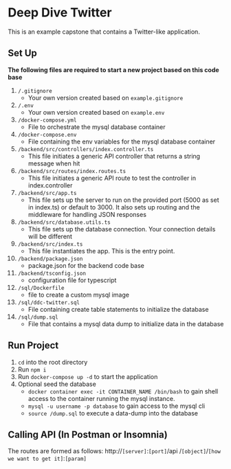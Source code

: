 # Deep Dive Twitter
This is an example capstone that contains a Twitter-like application.  

## Set Up
**The following files are required to start a new project based on this code base**
1. `/.gitignore`
    * Your own version created based on `example.gitignore`
2. `/.env`
    * Your own version created based on `example.env`
3. `/docker-compose.yml`
    * File to orchestrate the mysql database container
4. `/docker-compose.env`
    * File containing the env variables for the mysql database container
3. `/backend/src/controllers/index.controller.ts`
    * This file initiates a generic API controller that returns a string message when hit
4. `/backend/src/routes/index.routes.ts`
    * This file initiates a generic API route to test the controller in index.controller
5. `/backend/src/app.ts`
    * This file sets up the server to run on the provided port (5000 as set in index.ts) or default to 3000. It also sets up routing and the middleware for handling JSON responses
6. `/backend/src/database.utils.ts`
    * This file sets up the database connection. Your connection details will be different
7. `/backend/src/index.ts`
    * This file instantiates the app. This is the entry point.
8. `/backend/package.json`
    * package.json for the backend code base
9. `/backend/tsconfig.json`
    * configuration file for typescript
10. `/sql/Dockerfile`
    * file to create a custom mysql image
11. `/sql/ddc-twitter.sql`
    * File containing create table statements to initialize the database
12. `/sql/dump.sql`
    * File that contains a mysql data dump to initialize data in the database

## Run Project
1. `cd` into the root directory
2. Run `npm i`
3. Run `docker-compose up -d` to start the application
4.  Optional seed the database 
    * `docker container exec -it CONTAINER_NAME /bin/bash` to gain shell access to the container running the mysql instance.
    * `mysql -u username -p database` to gain access to the mysql cli
    * `source /dump.sql` to execute a data-dump into the database
## Calling API (In Postman or Insomnia)
The routes are formed as follows:
http://`[server]`:`[port]`/api /`[object]`/`[how we want to get it]`:`[param]`


